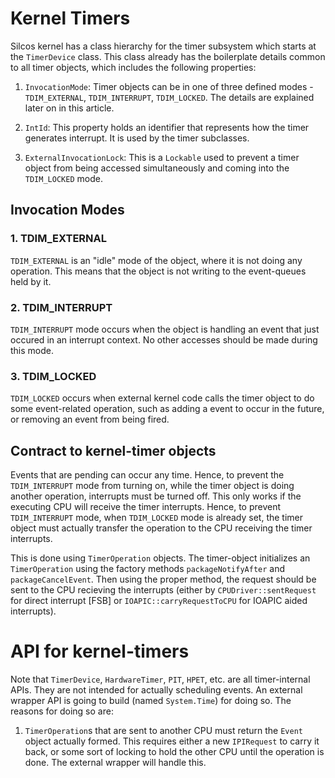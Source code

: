# Kernel Timers

Silcos kernel has a class hierarchy for the timer subsystem which starts at the `TimerDevice` class. This
class already has the boilerplate details common to all timer objects, which includes the following properties:

1. `InvocationMode`: Timer objects can be in one of three defined modes - `TDIM_EXTERNAL`, `TDIM_INTERRUPT`, `TDIM_LOCKED`. The details are explained later on in this article.

2. `IntId`: This property holds an identifier that represents how the timer generates interrupt. It is used by the timer subclasses.

3. `ExternalInvocationLock`: This is a `Lockable` used to prevent a timer object from being accessed
simultaneously and coming into the `TDIM_LOCKED` mode.

## Invocation Modes

### 1. TDIM_EXTERNAL

`TDIM_EXTERNAL` is an "idle" mode of the object, where it is not doing any operation. This means that the object is not writing to the event-queues held by it.

### 2. TDIM_INTERRUPT

`TDIM_INTERRUPT` mode occurs when the object is handling an event that just occured in an interrupt context. No other accesses should be made during this mode.

### 3. TDIM_LOCKED

`TDIM_LOCKED` occurs when external kernel code calls the timer object to do some event-related operation, such as adding a event to occur in the future, or removing an event from being fired.

## Contract to kernel-timer objects

Events that are pending can occur any time. Hence, to prevent the `TDIM_INTERRUPT` mode from turning on, while the timer object is doing another operation, interrupts must be turned off. This only works if the executing CPU will receive the timer interrupts. Hence, to prevent `TDIM_INTERRUPT` mode, when `TDIM_LOCKED` mode is already set, the timer object must actually transfer the operation to the CPU receiving the timer interrupts.

This is done using `TimerOperation` objects. The timer-object initializes an `TimerOperation` using the factory methods `packageNotifyAfter` and `packageCancelEvent`. Then using the proper method, the request should be sent to the CPU recieving the interrupts (either by `CPUDriver::sentRequest` for direct interrupt [FSB] or `IOAPIC::carryRequestToCPU` for IOAPIC aided interrupts).

# API for kernel-timers

Note that `TimerDevice`, `HardwareTimer`, `PIT`, `HPET`, etc. are all timer-internal APIs. They are not intended for actually scheduling events. An external wrapper API is going to build (named `System.Time`) for doing so. The reasons for doing so are:

1. `TimerOperation`s that are sent to another CPU must return the `Event` object actually formed. This requires either a new `IPIRequest` to carry it back, or some sort of locking to hold the other CPU until the operation is done. The external wrapper will handle this.